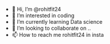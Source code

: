 - 👋 Hi, I’m @rohitfit24
- 👀 I’m interested in coding
- 🌱 I’m currently learning Data science
- 💞️ I’m looking to collaborate on ..
- 📫 How to reach me rohitfit24 in insta
  

<!---
rohitfit24/rohitfit24 is a ✨ special ✨ repository because its `README.md` (this file) appears on your GitHub profile.
You can click the Preview link to take a look at your changes.
--->
